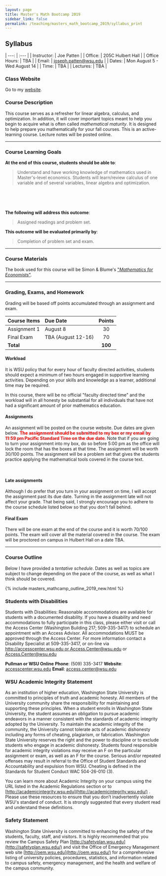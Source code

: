 ```yaml
---
layout: page
title: Master's Math Bootcamp 2019
sidebar_link: false
permalink: /teaching/masters_math_bootcamp_2019/syllabus_print
---
```


## Syllabus

| ---: | :--- |
| Instructor: | Joe Patten |
| Office: | 205C Hulbert Hall |
| Office Hours: | TBA |
| Email: | [joseph.patten@wsu.edu](mailto:joseph.patten@wsu.edu) |
| Dates: | Mon August 5 - Wed August 14 |
| Time: | TBA |
| Lectures: | TBA |

### Class Website
Go to my [website](http://joepatten.com/teaching/masters_math_bootcamp_2019).

### Course Description

This course serves as a refresher for linear algebra, calculus, and optimization. In addition, it will cover important topics meant to help you begin to acquire what is often called *mathematical maturity*.  It is designed to help prepare you mathematically for your fall courses.  This is an active-learning course.  Lecture notes will be posted online.

---

### Course Learning Goals

**At the end of this course, students should be able to**:
>Understand and have working knowledge of mathematics used in Master's-level economics.  Students will learn/review calculus of one variable and of several variables, linear algebra and optimization.  

<br/>
<br/>
<br/>

**The following will address this outcome**:
> Assigned readings and problem set.

**This outcome will be evaluated primarily by**:
> Completion of problem set and exam.

---

### Course Materials

The book used for this course will be Simon & Blume's ["*Mathematics for Economists*"][1].  

[1]: http://www.amazon.com/Mathematics-Economists-Carl-P-Simon/dp/0393957330/ref=sr_1_1?ie=UTF8&qid=1458096199&sr=8-1&keywords=Mathematics+for+economics+blume "Mathematics for Economists"

---

### Grading, Exams, and Homework 
Grading will be based off points accumulated through an assignment and exam.

| Course Items | Due Date | Points |
| :---   | :---  | :---:  |
| Assignment 1 | August 8 | 30 |
| Final Exam | TBA (August 12-16) | 70 |
| **Total** | | **100** |

#### Workload

It is WSU policy that for every hour of faculty directed activities, students should expect a minimum of two hours engaged in supportive learning activities.  Depending on your skills and knowledge as a learner, additional time may be required.

In this course, there will be no official "faculty directed time" and the workload will in all honesty be substantial for all individuals that have not had a significant amount of prior mathematics education.

#### Assignments

An assignment will be posted on the course website.  Due dates are given below.  <font color="red">**The assignment should be submitted to my box or my email by 11:59 pm Pacific Standard Time on the due date**</font>.  Note that if you are going to turn your assignment into my box, do so before 5:00 pm as the office will lock the room that has the boxes at that time.  The assignment will be worth 30/100 points.  The assignment will be a problem set that gives the students practice applying the mathematical tools covered in the course text.

<br/>

#### Late assignments

Although I do prefer that you turn in your assignment on time, I will accept the assignment past its due date. Turning in the assignment late will not affect your grade. That being said, I strongly encourage you to adhere to the course schedule listed below so that you don't fall behind. 

#### Final Exam

There will be one exam at the end of the course and it is worth 70/100 points.  The exam will cover all the material covered in the course.  The exam will be proctored on campus in Hulbert Hall on a date TBA.

---

### Course Outline

Below I have provided a *tentative schedule*. Dates as well as topics are subject to change depending on the pace of the course, as well as what I think should be covered.

{% include masters_mathcamp_outline_2019_new.html %}

### Students with Disabilities

Students with Disabilities: Reasonable accommodations are available for students with a documented disability. If you have a disability and need accommodations to fully participate in this class, please either visit or call the Access Center (Washington Building 217; 509-335-3417) to schedule an appointment with an Access Advisor. All accommodations MUST be approved through the Access Center. For more information contact a Disability Specialist at 509-335-3417, or on-line via [http://accesscenter.wsu.edu or Access.Center@wsu.edu](http://accesscenter.wsu.edu) or [Access.Center@wsu.edu](mailto:access.center@wsu.edu)

**Pullman or WSU Online** 
**Phone**: (509) 335-3417 
**Website**: [accesscenter.wsu.edu](http://accesscenter.wsu.edu) 
**Email**: [access.center@wsu.edu](mailto:access.center@wsu.edu)

### WSU Academic Integrity Statement

As an institution of higher education, Washington State University is committed to principles of truth and academic honesty. All members of the University community share the responsibility for maintaining and supporting these principles. When a student enrolls in Washington State University, the student assumes an obligation to pursue academic endeavors in a manner consistent with the standards of academic integrity adopted by the University. To maintain the academic integrity of the community, the University cannot tolerate acts of academic dishonesty including any forms of cheating, plagiarism, or fabrication. Washington State University reserves the right and the power to discipline or to exclude students who engage in academic dishonesty. Students found responsible for academic integrity violations may receive an F on the particular assignment or exam, as well as an F for the course.  Serious and/or repeated offenses may result in referral to the Office of Student Standards and Accountability and expulsion from WSU. Cheating is defined in the Standards for Student Conduct WAC 504-26-010 (3).

You can learn more about Academic Integrity on your campus using the URL listed in the Academic Regulations section or to [http://academicintegrity.wsu.edu](http://academicintegrity.wsu.edu/) . Please use these resources to ensure that you don’t inadvertently violate WSU's standard of conduct. It is strongly suggested that every student read and understand these definitions.


### Safety Statement

Washington State University is committed to enhancing the safety of the students, faculty, staff, and visitors. It is highly recommended that you review the Campus Safety Plan [http://safetyplan.wsu.edu](http://safetyplan.wsu.edu/) and visit the Office of Emergency Management web site [http://oem.wsu.edu](http://oem.wsu.edu/) for a comprehensive listing of university policies, procedures, statistics, and information related to campus safety, emergency management, and the health and welfare of the campus community.
